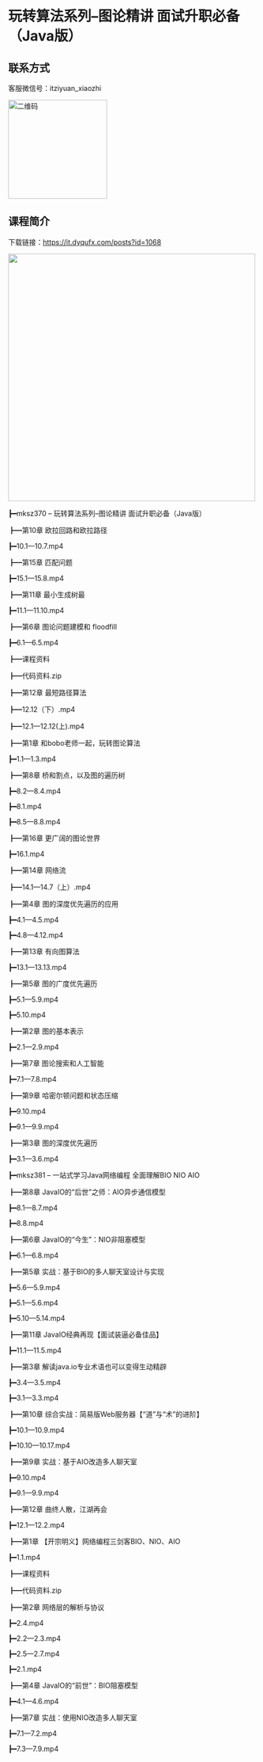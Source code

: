 # 玩转算法系列&#8211;图论精讲 面试升职必备（Java版）

## 联系方式

客服微信号：itziyuan_xiaozhi

<img src="https://ziyuanyun.oss-cn-guangzhou.aliyuncs.com/common/20240614073449/666b82192834a.jpg" width="200" height="200" alt="二维码">

## 课程简介

下载链接：https://it.dyqufx.com/posts?id=1068

<img src="https://ziyuanyun.oss-cn-guangzhou.aliyuncs.com/yun/20240515153606/664465e6c006c.jpg" width="500" alt="">

  ┣━mksz370 &#8211; 玩转算法系列&#8211;图论精讲 面试升职必备（Java版）

 ┣━第10章 欧拉回路和欧拉路径

 ┣━10.1—10.7.mp4

 ┣━第15章 匹配问题

 ┣━15.1—15.8.mp4

 ┣━第11章 最小生成树最

 ┣━11.1—11.10.mp4

 ┣━第6章 图论问题建模和 floodfill

 ┣━6.1—6.5.mp4

 ┣━课程资料

 ┣━代码资料.zip

 ┣━第12章 最短路径算法

 ┣━12.12（下）.mp4

 ┣━12.1—12.12(上).mp4

 ┣━第1章 和bobo老师一起，玩转图论算法

 ┣━1.1—1.3.mp4

 ┣━第8章 桥和割点，以及图的遍历树

 ┣━8.2—8.4.mp4

 ┣━8.1.mp4

 ┣━8.5—8.8.mp4

 ┣━第16章 更广阔的图论世界

 ┣━16.1.mp4

 ┣━第14章 网络流

 ┣━14.1—14.7（上）.mp4

 ┣━第4章 图的深度优先遍历的应用

 ┣━4.1—4.5.mp4

 ┣━4.8—4.12.mp4

 ┣━第13章 有向图算法

 ┣━13.1—13.13.mp4

 ┣━第5章 图的广度优先遍历

 ┣━5.1—5.9.mp4

 ┣━5.10.mp4

 ┣━第2章 图的基本表示

 ┣━2.1—2.9.mp4

 ┣━第7章 图论搜索和人工智能

 ┣━7.1—7.8.mp4

 ┣━第9章 哈密尔顿问题和状态压缩

 ┣━9.10.mp4

 ┣━9.1—9.9.mp4

 ┣━第3章 图的深度优先遍历

 ┣━3.1—3.6.mp4

 ┣━mksz381 &#8211; 一站式学习Java网络编程 全面理解BIO NIO AIO

 ┣━第8章 JavaIO的“后世”之师：AIO异步通信模型

 ┣━8.1—8.7.mp4

 ┣━8.8.mp4

 ┣━第6章 JavaIO的“今生”：NIO非阻塞模型

 ┣━6.1—6.8.mp4

 ┣━第5章 实战：基于BIO的多人聊天室设计与实现

 ┣━5.6—5.9.mp4

 ┣━5.1—5.6.mp4

 ┣━5.10—5.14.mp4

 ┣━第11章 JavaIO经典再现【面试装逼必备佳品】

 ┣━11.1—11.5.mp4

 ┣━第3章 解读java.io专业术语也可以变得生动精辟

 ┣━3.4—3.5.mp4

 ┣━3.1—3.3.mp4

 ┣━第10章 综合实战：简易版Web服务器【“道”与“术”的进阶】

 ┣━10.1—10.9.mp4

 ┣━10.10—10.17.mp4

 ┣━第9章 实战：基于AIO改造多人聊天室

 ┣━9.10.mp4

 ┣━9.1—9.9.mp4

 ┣━第12章 曲终人散，江湖再会

 ┣━12.1—12.2.mp4

 ┣━第1章 【开宗明义】网络编程三剑客BIO、NIO、AIO

 ┣━1.1.mp4

 ┣━课程资料

 ┣━代码资料.zip

 ┣━第2章 网络层的解析与协议

 ┣━2.4.mp4

 ┣━2.2—2.3.mp4

 ┣━2.5—2.7.mp4

 ┣━2.1.mp4

 ┣━第4章 JavaIO的“前世”：BIO阻塞模型

 ┣━4.1—4.6.mp4

 ┣━第7章 实战：使用NIO改造多人聊天室

 ┣━7.1—7.2.mp4

 ┣━7.3—7.9.mp4

  